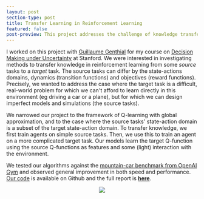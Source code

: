 ```yaml
---
layout: post
section-type: post
title: Transfer Learning in Reinforcement Learning
featured: false
post-preview: This project addresses the challenge of knowledge transfer in Reinforcement Learning. We focused on Q-learning with global approximation, and studied methods to leverage access to simple source tasks in order to later tackle a target task. Benefits of such transfer include improved initial or asymptotic performance, reduced learning time...
---
```

I worked on this project with [Guillaume Genthial](https://fr.linkedin.com/in/guillaumegenthial/en) for my
course on [Decision Making under Uncertainty](http://web.stanford.edu/class/aa228/#!index.md) at Stanford.
We were interested in investigating methods to transfer knowledge in reinforcement learning from some *source* 
tasks to a *target* task. The source tasks can differ by the state-actions domains,
dynamics (transition functions) and objectives (reward functions). 
Precisely, we wanted to address the case where the target task is a difficult, real-world problem for which we 
can't afford to learn directly in this environment (eg driving a car or a plane), but for which we can design 
imperfect models and simulations (the source tasks). 


We narrowed our project to the framework of Q-learning with global approximation, and to the case where the source tasks' 
state-action domain is a subset of the target state-action domain. To transfer knowledge, we first train agents on simple 
source tasks. Then, we use this to train an agent on a more complicated target task. Our models learn the target Q-function 
using the source Q-functions as features and some (light) interaction with the environment. 


We tested our algorithms against the [mountain-car benchmark from OpenAI Gym](https://gym.openai.com/envs/MountainCar-v0) and observed 
general improvement in both speed and performance.
[Our code](https://github.com/GuillaumeGenthial/Q-transfer) is available on Github and the full report is **[here](http://bit.do/transferRL)**. 

<center><img src="https://sds-dubois.github.io/img/projects/TransferRl-Env.png"></center>  
